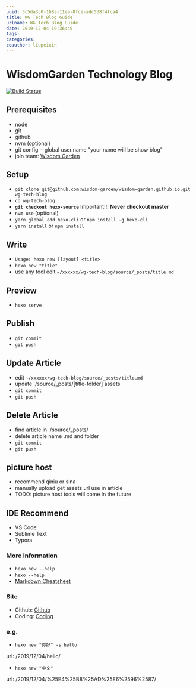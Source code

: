 ```yaml
---
uuid: 5c5da3c0-168a-11ea-8fce-adc538f4fca4
title: WG Tech Blog Guide
urlname: WG Tech Blog Guide
date: 2019-12-04 19:36:49
tags:
categories:
coauthor: liupeixin
---
```


# WisdomGarden Technology Blog

[![Build Status](https://github.com/wisdom-garden/wisdom-garden.github.io/workflows/build/badge.svg)](https://github.com/wisdom-garden/wisdom-garden.github.io/workflows/build/badge.svg)


## Prerequisites
* node
* git
* github
* nvm (optional)
* git config --global user.name "your name will be show blog"
* join team: [Wisdom Garden](https://github.com/wisdom-garden)


## Setup
- `git clone git@github.com:wisdom-garden/wisdom-garden.github.io.git wg-tech-blog`
- `cd wg-tech-blog`
- **`git checkout hexo-source`** Important!!! **Never checkout master**
- `nvm use` (optional)
- `yarn global add hexo-cli` or `npm install -g hexo-cli`
- `yarn install` or `npm install`


## Write
- `Usage: hexo new [layout] <title>`
- `hexo new "title"`
- use any tool edit `~/xxxxxx/wg-tech-blog/source/_posts/title.md`

## Preview
- `hexo serve`

## Publish
- `git commit`
- `git push`

## Update Article
- edit `~/xxxxxx/wg-tech-blog/source/_posts/title.md`
- update ./source/_posts/\[title-folder\] assets
- `git commit`
- `git push`

## Delete Article
- find article in ./source/_posts/
- delete article name .md and folder
- `git commit`
- `git push`

## picture host
- recommend qiniu or sina
- manually upload get assets url use in article
- TODO: picture host tools will come in the future

## IDE Recommend
- VS Code
- Sublime Text
- Typora

### More Information
- `hexo new --help`
- `hexo --help`
- [Markdown Cheatsheet](https://github.com/adam-p/markdown-here/wiki/Markdown-Cheatsheet)

### Site
- Github: [Github](https://wisdom-garden.github.io/)
- Coding: [Coding](http://peixinliu.coding.me/wg-tech-blog/)


### e.g.
- `hexo new "你好" -s hello`

url:  /2019/12/04/hello/

- `hexo new "中文"`

url: /2019/12/04/%25E4%25B8%25AD%25E6%2596%2587/
